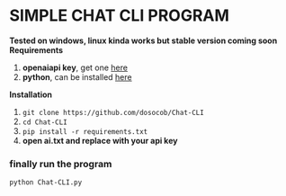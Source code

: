 # SIMPLE CHAT CLI PROGRAM
**Tested on windows, linux kinda works but stable version coming soon**
**Requirements**
1. **openaiapi key**, get one [here](https://platform.openai.com/)
2. **python**, can be installed [here](https://www.python.org/downloads/)  



**Installation**
1. `git clone https://github.com/dosocob/Chat-CLI`
2. `cd Chat-CLI`
3. `pip install -r requirements.txt`
4. **open ai.txt and replace with your api key**
### finally run the program
`python Chat-CLI.py`
